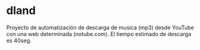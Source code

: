 # dland
Proyecto de automatización de descarga de musica (mp3) desde YouTube con una web determinada (notube.com). El tiempo estimado de descarga es 40seg.
